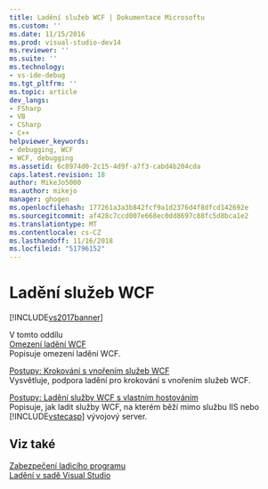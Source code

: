 ```yaml
---
title: Ladění služeb WCF | Dokumentace Microsoftu
ms.custom: ''
ms.date: 11/15/2016
ms.prod: visual-studio-dev14
ms.reviewer: ''
ms.suite: ''
ms.technology:
- vs-ide-debug
ms.tgt_pltfrm: ''
ms.topic: article
dev_langs:
- FSharp
- VB
- CSharp
- C++
helpviewer_keywords:
- debugging, WCF
- WCF, debugging
ms.assetid: 6c8974d0-2c15-4d9f-a7f3-cabd4b204cda
caps.latest.revision: 18
author: MikeJo5000
ms.author: mikejo
manager: ghogen
ms.openlocfilehash: 177261a3a3b842fcf9a1d2376d4f8dfcd142692e
ms.sourcegitcommit: af428c7ccd007e668ec0dd8697c88fc5d8bca1e2
ms.translationtype: MT
ms.contentlocale: cs-CZ
ms.lasthandoff: 11/16/2018
ms.locfileid: "51796152"
---
```

# <a name="debugging-wcf-services"></a>Ladění služeb WCF
[!INCLUDE[vs2017banner](../includes/vs2017banner.md)]

V tomto oddílu  
 [Omezení ladění WCF](../debugger/limitations-on-wcf-debugging.md)  
 Popisuje omezení ladění WCF.  
  
 [Postupy: Krokování s vnořením služeb WCF](../debugger/how-to-step-into-wcf-services.md)  
 Vysvětluje, podpora ladění pro krokování s vnořením služeb WCF.  
  
 [Postupy: Ladění služby WCF s vlastním hostováním](../debugger/how-to-debug-a-self-hosted-wcf-service.md)  
 Popisuje, jak ladit služby WCF, na kterém běží mimo službu IIS nebo [!INCLUDE[vstecasp](../includes/vstecasp-md.md)] vývojový server.  
  
## <a name="see-also"></a>Viz také  
 [Zabezpečení ladicího programu](../debugger/debugger-security.md)   
 [Ladění v sadě Visual Studio](../debugger/debugging-in-visual-studio.md)



